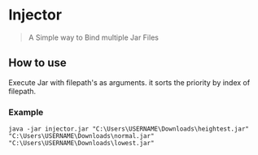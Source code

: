 # Injector
> A Simple way to Bind multiple Jar Files

## How to use

Execute Jar with filepath's as arguments.
it sorts the priority by index of filepath.

### Example
```
java -jar injector.jar "C:\Users\USERNAME\Downloads\heightest.jar" "C:\Users\USERNAME\Downloads\normal.jar" "C:\Users\USERNAME\Downloads\lowest.jar"
```
